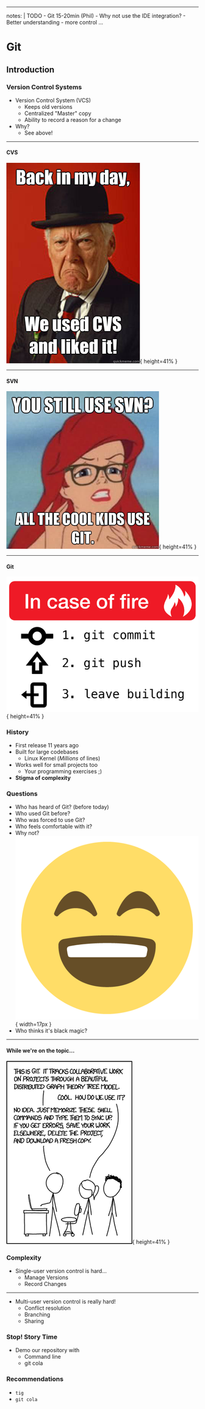 
---
notes: |
    TODO
    - Git 15-20min (Phil)
      - Why not use the IDE integration?
        - Better understanding
        - more control
...

# Git

## Introduction

### Version Control Systems

- Version Control System (VCS)
    - Keeps old versions
    - Centralized "Master" copy
    - Ability to record a reason for a change
- Why?
    - See above!



---

#### CVS
 ![](img/git/cvs_and_liked_it.jpg){ height=41% }

---

#### SVN
 ![](img/git/svn_coolkidsusegit.jpg){ height=41% }

---

#### Git
 ![](img/git/in_case_of_fire_git.png){ height=41% }


### History

- First release 11 years ago
- Built for large codebases
    - Linux Kernel (*Millions* of lines)
- Works well for small projects too
    - Your programming exercises ;) 
- **Stigma of complexity**

### Questions

- Who has heard of Git? (before today)
- Who used Git before?
- Who was forced to use Git?
- Who feels comfortable with it?
- Why not? ![](img/emoji_laugh.png){ width=17px }
- Who thinks it's black magic?

---

#### While we're on the topic...

![](img/git/xkcd_git.png){ height=41% }

### Complexity

- Single-user version control is hard...
    - Manage Versions
    - Record Changes

---

- Multi-user version control is really hard!
    - Conflict resolution
    - Branching
    - Sharing

### Stop! Story Time

- Demo our repository with
    - Command line
    - git cola


### Recommendations

- `tig`
- `git cola`



